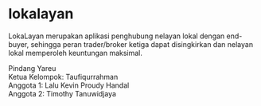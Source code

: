 # lokalayan
LokaLayan merupakan aplikasi penghubung nelayan lokal dengan end-buyer, sehingga peran trader/broker ketiga dapat disingkirkan dan nelayan lokal memperoleh keuntungan maksimal.


Pindang Yareu<br>
Ketua Kelompok: Taufiqurrahman<br>
Anggota 1: Lalu Kevin Proudy Handal<br>
Anggota 2: Timothy Tanuwidjaya
